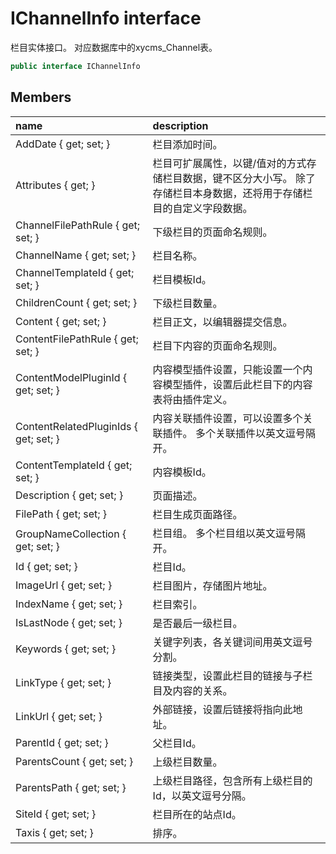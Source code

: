 # IChannelInfo interface

栏目实体接口。 对应数据库中的xycms_Channel表。

``` c#
public interface IChannelInfo
```

## Members

| name | description |
| :----- | :----- |
|AddDate { get; set; }	|栏目添加时间。|
|Attributes { get; }	|栏目可扩展属性，以键/值对的方式存储栏目数据，键不区分大小写。 除了存储栏目本身数据，还将用于存储栏目的自定义字段数据。|
|ChannelFilePathRule { get; set; }	|下级栏目的页面命名规则。|
|ChannelName { get; set; }	|栏目名称。|
|ChannelTemplateId { get; set; }	|栏目模板Id。|
|ChildrenCount { get; set; }	|下级栏目数量。|
|Content { get; set; }	|栏目正文，以编辑器提交信息。|
|ContentFilePathRule { get; set; }	|栏目下内容的页面命名规则。|
|ContentModelPluginId { get; set; }	|内容模型插件设置，只能设置一个内容模型插件，设置后此栏目下的内容表将由插件定义。|
|ContentRelatedPluginIds { get; set; }	|内容关联插件设置，可以设置多个关联插件。 多个关联插件以英文逗号隔开。|
|ContentTemplateId { get; set; }	|内容模板Id。|
|Description { get; set; }	|页面描述。|
|FilePath { get; set; }	|栏目生成页面路径。|
|GroupNameCollection { get; set; }	|栏目组。 多个栏目组以英文逗号隔开。|
|Id { get; set; }	|栏目Id。|
|ImageUrl { get; set; }	|栏目图片，存储图片地址。|
|IndexName { get; set; }	|栏目索引。|
|IsLastNode { get; set; }	|是否最后一级栏目。|
|Keywords { get; set; }	|关键字列表，各关键词间用英文逗号分割。|
|LinkType { get; set; }	|链接类型，设置此栏目的链接与子栏目及内容的关系。|
|LinkUrl { get; set; }	|外部链接，设置后链接将指向此地址。|
|ParentId { get; set; }	|父栏目Id。|
|ParentsCount { get; set; }	|上级栏目数量。|
|ParentsPath { get; set; }	|上级栏目路径，包含所有上级栏目的Id，以英文逗号分隔。|
|SiteId { get; set; }	|栏目所在的站点Id。|
|Taxis { get; set; }	|排序。|

